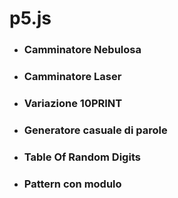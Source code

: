# p5.js

- ### Camminatore Nebulosa	
- ### Camminatore Laser
- ### Variazione 10PRINT
- ### Generatore casuale di parole
- ### Table Of Random Digits
- ### Pattern con modulo
